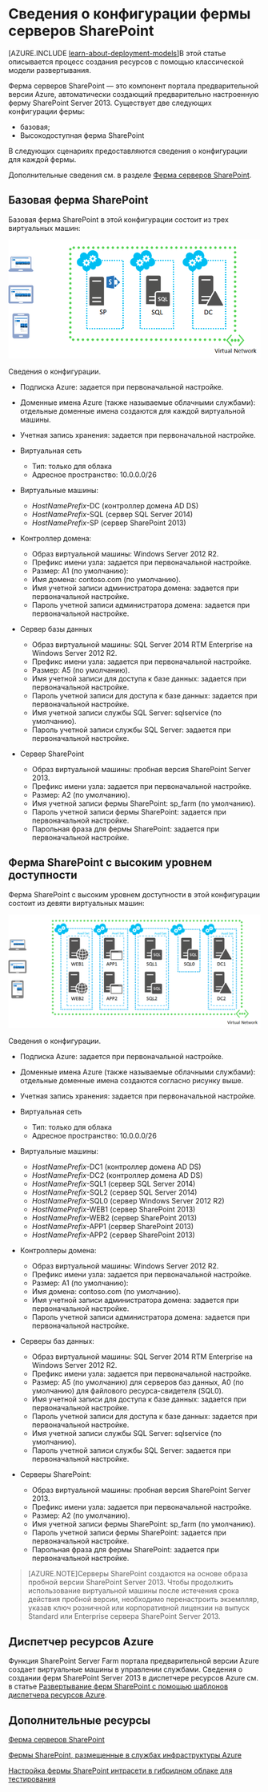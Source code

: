 <properties
	pageTitle="Конфигурация фермы серверов SharePoint | Microsoft Azure"
	description="Дополнительные сведения о стандартной конфигурации ферм SharePoint, где используется функция SharePoint Server Farm портала предварительной версии Azure."
	services="virtual-machines"
	documentationCenter=""
	authors="JoeDavies-MSFT"
	manager="timlt"
	editor=""/>

<tags
	ms.service="virtual-machines"
	ms.workload="infrastructure-services"
	ms.tgt_pltfrm="Windows"
	ms.devlang="na"
	ms.topic="article"
	ms.date="10/05/2015"
	ms.author="josephd"/>


# Сведения о конфигурации фермы серверов SharePoint

[AZURE.INCLUDE [learn-about-deployment-models](../../includes/learn-about-deployment-models-include.md)]В этой статье описывается процесс создания ресурсов с помощью классической модели развертывания.

Ферма серверов SharePoint — это компонент портала предварительной версии Azure, автоматически создающий предварительно настроенную ферму SharePoint Server 2013. Существует две следующих конфигурации фермы:

- базовая;
- Высокодоступная ферма SharePoint

В следующих сценариях предоставляются сведения о конфигурации для каждой фермы.

Дополнительные сведения см. в разделе [Ферма серверов SharePoint](virtual-machines-sharepoint-farm-azure-preview.md).

## Базовая ферма SharePoint

Базовая ферма SharePoint в этой конфигурации состоит из трех виртуальных машин:

![sharepointfarm](./media/virtual-machines-sharepoint-farm-config-azure-preview/SPFarm_Basic.png)

Сведения о конфигурации.

-	Подписка Azure: задается при первоначальной настройке.
-	Доменные имена Azure (также называемые облачными службами): отдельные доменные имена создаются для каждой виртуальной машины.
-	Учетная запись хранения: задается при первоначальной настройке.
-	Виртуальная сеть
	-   Тип: только для облака
    -	Адресное пространство: 10.0.0.0/26

- Виртуальные машины:
	-	*HostNamePrefix*-DC (контроллер домена AD DS)
	-	*HostNamePrefix*-SQL (сервер SQL Server 2014)
	-	*HostNamePrefix*-SP (сервер SharePoint 2013)

- Контроллер домена:
	-	Образ виртуальной машины: Windows Server 2012 R2.
	-	Префикс имени узла: задается при первоначальной настройке.
	-	Размер: A1 (по умолчанию):
	-	Имя домена: contoso.com (по умолчанию).
	-	Имя учетной записи администратора домена: задается при первоначальной настройке.
	-	Пароль учетной записи администратора домена: задается при первоначальной настройке.

- Сервер базы данных
	-	Образ виртуальной машины: SQL Server 2014 RTM Enterprise на Windows Server 2012 R2.
	-	Префикс имени узла: задается при первоначальной настройке.
	-	Размер: A5 (по умолчанию).
	-	Имя учетной записи для доступа к базе данных: задается при первоначальной настройке.
	-	Пароль учетной записи для доступа к базе данных: задается при первоначальной настройке.
	-	Имя учетной записи службы SQL Server: sqlservice (по умолчанию).
	-	Пароль учетной записи службы SQL Server: задается при первоначальной настройке.

- Сервер SharePoint
	-	Образ виртуальной машины: пробная версия SharePoint Server 2013.
	-	Префикс имени узла: задается при первоначальной настройке.
	-	Размер: A2 (по умолчанию).
	-	Имя учетной записи фермы SharePoint: sp\_farm (по умолчанию).
	-	Пароль учетной записи фермы SharePoint: задается при первоначальной настройке.
	-	Парольная фраза для фермы SharePoint: задается при первоначальной настройке.


## Ферма SharePoint с высоким уровнем доступности

Ферма SharePoint с высоким уровнем доступности в этой конфигурации состоит из девяти виртуальных машин:

![sharepointfarm](./media/virtual-machines-sharepoint-farm-config-azure-preview/SPFarm_HighAvail.png)

Сведения о конфигурации.

-	Подписка Azure: задается при первоначальной настройке.
-	Доменные имена Azure (также называемые облачными службами): отдельные доменные имена создаются согласно рисунку выше.
-	Учетная запись хранения: задается при первоначальной настройке.
-	Виртуальная сеть
	-	Тип: только для облака
	-	Адресное пространство: 10.0.0.0/26

-	Виртуальные машины:
	-	*HostNamePrefix*-DC1 (контроллер домена AD DS)
	-	*HostNamePrefix*-DC2 (контроллер домена AD DS)
	-	*HostNamePrefix*-SQL1 (сервер SQL Server 2014)
	-	*HostNamePrefix*-SQL2 (сервер SQL Server 2014)
	-	*HostNamePrefix*-SQL0 (сервер Windows Server 2012 R2)
	-	*HostNamePrefix*-WEB1 (сервер SharePoint 2013)
	-	*HostNamePrefix*-WEB2 (сервер SharePoint 2013)
	-	*HostNamePrefix*-APP1 (сервер SharePoint 2013)
	-	*HostNamePrefix*-APP2 (сервер SharePoint 2013)

-	Контроллеры домена:
	-	Образ виртуальной машины: Windows Server 2012 R2.
	-	Префикс имени узла: задается при первоначальной настройке.
	-	Размер: A1 (по умолчанию):
	-	Имя домена: contoso.com (по умолчанию).
	-	Имя учетной записи администратора домена: задается при первоначальной настройке.
	-	Пароль учетной записи администратора домена: задается при первоначальной настройке.

-	Серверы баз данных:
	-	Образ виртуальной машины: SQL Server 2014 RTM Enterprise на Windows Server 2012 R2.
	-	Префикс имени узла: задается при первоначальной настройке.
	-	Размер: A5 (по умолчанию) для серверов баз данных, A0 (по умолчанию) для файлового ресурса-свидетеля (SQL0).
	-	Имя учетной записи для доступа к базе данных: задается при первоначальной настройке.
	-	Пароль учетной записи для доступа к базе данных: задается при первоначальной настройке.
	-	Имя учетной записи службы SQL Server: sqlservice (по умолчанию).
	-	Пароль учетной записи службы SQL Server: задается при первоначальной настройке.

-	Серверы SharePoint:
	-	Образ виртуальной машины: пробная версия SharePoint Server 2013.
	-	Префикс имени узла: задается при первоначальной настройке.
	-	Размер: A2 (по умолчанию).
	-	Имя учетной записи фермы SharePoint: sp\_farm (по умолчанию).
	-	Пароль учетной записи фермы SharePoint: задается при первоначальной настройке.
	-	Парольная фраза для фермы SharePoint: задается при первоначальной настройке.

> [AZURE.NOTE]Серверы SharePoint создаются на основе образа пробной версии SharePoint Server 2013. Чтобы продолжить использование виртуальной машины после истечения срока действия пробной версии, необходимо перенастроить экземпляр, указав ключ розничной или корпоративной лицензии на выпуск Standard или Enterprise сервера SharePoint Server 2013.

## Диспетчер ресурсов Azure

Функция SharePoint Server Farm портала предварительной версии Azure создает виртуальные машины в управлении службами. Сведения о создании ферм SharePoint Server 2013 в диспетчере ресурсов Azure см. в статье [Развертывание ферм SharePoint с помощью шаблонов диспетчера ресурсов Azure](virtual-machines-workload-template-sharepoint.md).

## Дополнительные ресурсы

[Ферма серверов SharePoint](virtual-machines-sharepoint-farm-azure-preview.md)

[Фермы SharePoint, размещенные в службах инфраструктуры Azure](virtual-machines-sharepoint-infrastructure-services.md)

[Настройка фермы SharePoint интрасети в гибридном облаке для тестирования](../virtual-network/virtual-networks-setup-sharepoint-hybrid-cloud-testing.md)

<!---HONumber=Oct15_HO2-->